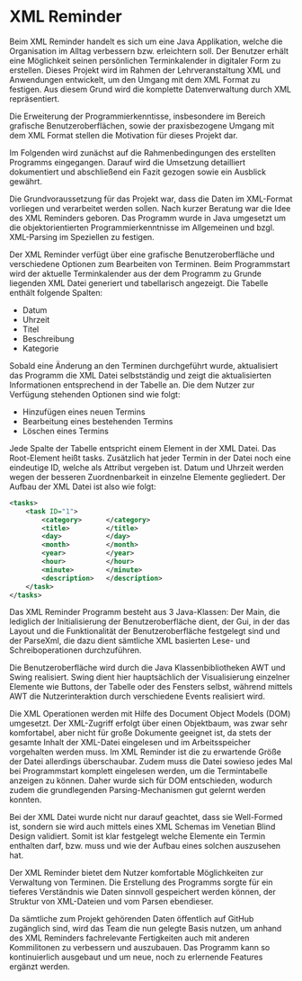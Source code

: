 XML Reminder
===========

Beim XML Reminder handelt es sich um eine Java Applikation, welche die Organisation im Alltag verbessern bzw. erleichtern soll. Der Benutzer erhält eine Möglichkeit seinen persönlichen Terminkalender in digitaler Form zu erstellen. 
Dieses Projekt wird im Rahmen der Lehrveranstaltung XML und Anwendungen entwickelt, um den Umgang mit dem XML Format zu festigen. Aus diesem Grund wird die komplette Datenverwaltung durch XML repräsentiert.

Die Erweiterung der Programmierkenntisse, insbesondere im Bereich grafische Benutzeroberflächen, sowie der praxisbezogene Umgang mit dem XML Format stellen die Motivation für dieses Projekt dar.

Im Folgenden wird zunächst auf die Rahmenbedingungen des erstellten Programms eingegangen. Darauf wird die Umsetzung detailliert dokumentiert und abschließend ein Fazit gezogen sowie ein Ausblick gewährt.



Die Grundvoraussetzung für das Projekt war, dass die Daten im XML-Format vorliegen und verarbeitet werden sollen. Nach kurzer Beratung war die Idee des XML Reminders geboren. Das Programm wurde in Java umgesetzt um die objektorientierten Programmierkenntnisse im Allgemeinen und bzgl. XML-Parsing im Speziellen zu festigen.

Der XML Reminder verfügt über eine grafische Benutzeroberfläche und verschiedene Optionen zum Bearbeiten von Terminen. Beim Programmstart wird der aktuelle Terminkalender aus der dem Programm zu Grunde liegenden XML Datei generiert und tabellarisch angezeigt. Die Tabelle enthält folgende Spalten:


-	Datum
-	Uhrzeit
-	Titel
-	Beschreibung
-	Kategorie
	

Sobald eine Änderung an den Terminen durchgeführt wurde, aktualisiert das Programm die XML Datei selbstständig und zeigt die aktualisierten Informationen entsprechend in der Tabelle an. Die dem Nutzer zur Verfügung stehenden Optionen sind wie folgt:


-	Hinzufügen eines neuen Termins
-	Bearbeitung eines bestehenden Termins
-	Löschen eines Termins


Jede Spalte der Tabelle entspricht einem Element in der XML Datei. Das Root-Element heißt tasks. Zusätzlich hat jeder Termin in der Datei noch eine eindeutige ID, welche als Attribut vergeben ist. Datum und Uhrzeit werden wegen der besseren Zuordnenbarkeit in einzelne Elemente gegliedert. Der Aufbau der XML Datei ist also wie folgt:


```xml
<tasks>
	<task ID="1">
		<category>		</category>
		<title>			</title>
		<day>			</day>
		<month>			</month>
		<year>			</year>
		<hour>			</hour>
		<minute>		</minute>
		<description>	</description>
	</task>
</tasks>
```


Das XML Reminder Programm besteht aus 3 Java-Klassen: Der Main, die lediglich der Initialisierung der Benutzeroberfläche dient, der Gui, in der das Layout und die Funktionalität der Benutzeroberfläche festgelegt sind und der ParseXml, die dazu dient sämtliche XML basierten Lese- und Schreiboperationen durchzuführen.

Die Benutzeroberfläche wird durch die Java Klassenbibliotheken AWT und Swing realisiert. Swing dient hier hauptsächlich der Visualisierung einzelner Elemente wie Buttons, der Tabelle oder des Fensters selbst, während mittels AWT die Nutzerinteraktion durch verschiedene Events realisiert wird.

Die XML Operationen werden mit Hilfe des Document Object Models (DOM) umgesetzt. Der XML-Zugriff erfolgt über einen Objektbaum, was zwar sehr komfortabel, aber nicht für große Dokumente geeignet ist, da stets der gesamte Inhalt der XML-Datei eingelesen und im Arbeitsspeicher vorgehalten werden muss. Im XML Reminder ist die zu erwartende Größe der Datei allerdings überschaubar. Zudem muss die Datei sowieso jedes Mal bei Programmstart komplett eingelesen werden, um die Termintabelle anzeigen zu können. Daher wurde sich für DOM entschieden, wodurch zudem die grundlegenden Parsing-Mechanismen gut gelernt werden konnten.

Bei der XML Datei wurde nicht nur darauf geachtet, dass sie Well-Formed ist, sondern sie wird auch mittels eines XML Schemas im Venetian Blind Design validiert. Somit ist klar festgelegt welche Elemente ein Termin enthalten darf, bzw. muss und wie der Aufbau eines solchen auszusehen hat. 


Der XML Reminder bietet dem Nutzer komfortable Möglichkeiten zur Verwaltung von Terminen. Die Erstellung des Programms sorgte für ein tieferes Verständnis wie Daten sinnvoll gespeichert werden können, der Struktur von XML-Dateien und vom Parsen ebendieser.

Da sämtliche zum Projekt gehörenden Daten öffentlich auf GitHub zugänglich sind, wird das Team die nun gelegte Basis nutzen, um anhand des XML Reminders fachrelevante Fertigkeiten auch mit anderen Kommilitonen zu verbessern und auszubauen. Das Programm kann so kontinuierlich ausgebaut und um neue, noch zu erlernende Features ergänzt werden.
